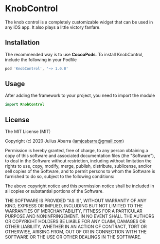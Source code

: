 # KnobControl

The knob control is a completely customizable widget that can be used in any iOS app. It also plays a little victory fanfare.

## Installation
The recommended way is to use **CocoaPods**. To install KnobControl, include the following in your Podfile

```ruby
pod 'KnobControl', '~> 1.0.0'
```

## Usage

After adding the framework to your project, you need to import the module
```swift
import KnobControl
```

## License

The MIT License (MIT)

Copyright (c) 2020 Julius Abarra (iamjcabarra@gmail.com)

Permission is hereby granted, free of charge, to any person obtaining a copy
of this software and associated documentation files (the "Software"), to deal
in the Software without restriction, including without limitation the rights
to use, copy, modify, merge, publish, distribute, sublicense, and/or sell
copies of the Software, and to permit persons to whom the Software is
furnished to do so, subject to the following conditions:

The above copyright notice and this permission notice shall be included in all
copies or substantial portions of the Software.

THE SOFTWARE IS PROVIDED "AS IS", WITHOUT WARRANTY OF ANY KIND, EXPRESS OR
IMPLIED, INCLUDING BUT NOT LIMITED TO THE WARRANTIES OF MERCHANTABILITY,
FITNESS FOR A PARTICULAR PURPOSE AND NONINFRINGEMENT. IN NO EVENT SHALL THE
AUTHORS OR COPYRIGHT HOLDERS BE LIABLE FOR ANY CLAIM, DAMAGES OR OTHER
LIABILITY, WHETHER IN AN ACTION OF CONTRACT, TORT OR OTHERWISE, ARISING FROM,
OUT OF OR IN CONNECTION WITH THE SOFTWARE OR THE USE OR OTHER DEALINGS IN THE
SOFTWARE.

